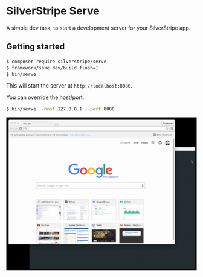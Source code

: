 # SilverStripe Serve

A simple dev task, to start a development server for your SilverStripe app.

## Getting started

```sh
$ composer require silverstripe/serve
$ framework/sake dev/build flush=1
$ bin/serve
```

This will start the server at `http://localhost:8080`.

You can override the host/port:

```sh
$ bin/serve --host 127.0.0.1 --port 8000
```

![](serve.gif)
